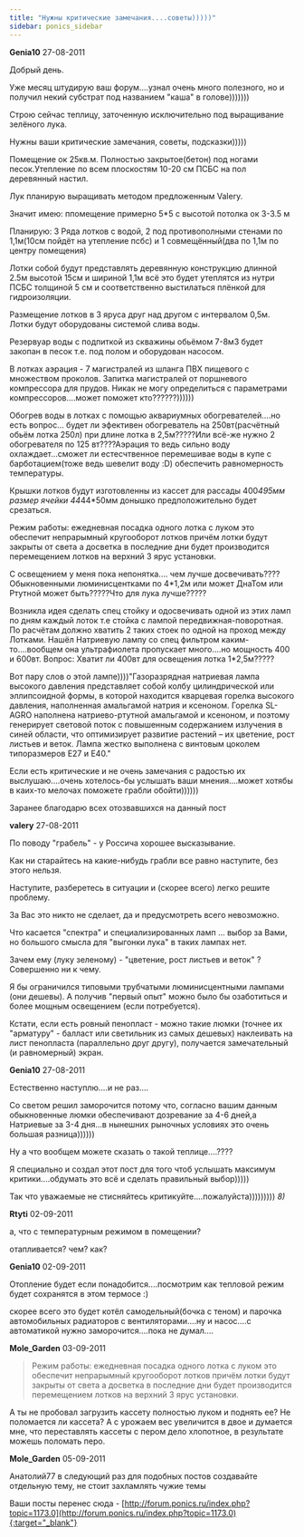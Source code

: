 ```yaml
---
title: "Нужны критические замечания....советы)))))"
sidebar: ponics_sidebar
---
```


**Genia10** 27-08-2011

Добрый день.

Уже месяц штудирую ваш форум....узнал очень много полезного, но и получил некий субстрат под названием "каша" в голове)))))))

Строю сейчас теплицу, заточенную исключительно под выращивание зелёного лука.

Нужны ваши критические замечания, советы, подсказки)))))

Помещение ок 25кв.м. Полностью закрытое(бетон) под ногами песок.Утепление по всем плоскостям 10-20 см ПСБС на пол деревянный настил.

Лук планирую выращивать методом предложенным Valery.

Значит имею: ппомещение примерно 5*5 с высотой потолка ок 3-3.5 м

Планирую: 3 Ряда лотков с водой, 2 под противополными стенами по 1,1м(10см пойдёт на утепление псбс) и 1 совмещённый(два по 1,1м по центру помещения)

Лотки собой будут представлять деревянную конструкцию длинной 2.5м высотой 15см и шириной 1,1м всё это будет утеплятся из нутри ПСБС толщиной 5 см и соответственно выстилаться плёнкой для гидроизоляции.

Размещение лотков в 3 яруса друг над другом с интервалом 0,5м. Лотки будут оборудованы системой слива воды.

Резервуар воды с подпиткой из скважины обьёмом 7-8м3 будет закопан в песок т.е. под полом и оборудован насосом.

В лотках аэрация - 7 магистралей из шланга ПВХ пищевого с множеством проколов. Запитка магистралей от поршневого компрессора для прудов. Никак не могу определиться с параметрами компрессоров....может поможет кто??????))))))

Обогрев воды в лотках с помощью аквариумных обогревателей....но есть вопрос... будет ли эфективен обогреватель на 250вт(расчётный обьём лотка 250л) при длине лотка в 2,5м?????Или всё-же нужно 2 обогревателя по 125 вт????Аэрация то ведь сильно воду охлаждает...сможет ли естесчтвенное перемешивае воды в купе с барботацием(тоже ведь шевелит воду :D) обеспечить равномерность температуры.

Крышки лотков будут изготовленны из кассет для рассады 400*495мм размер ячейки 44*44*50мм донышко предположительно будет срезаться.

Режим работы: ежедневная посадка одного лотка с луком это обеспечит непрарымный кругооборот лотков причём лотки будут закрыты от света а досветка в последние дни будет производится перемещением лотков на верхний 3 ярус установки.

С освещением у меня пока непонятка.... чем лучше досвечивать???? Обыкновенными люминисцентками по 4*1,2м или может ДнаТом или Ртутной может быть?????Что для лука лучше?????

Возникла идея сделать спец стойку и одосвечивать одной из этих ламп по дням каждый лоток т.е стойка с лампой передвижная-поворотная. По расчётам должно хватить 2 таких стоек по одной на проход между Лотками. Нашёл Натриевую лампу со спец фильтром каким-то....вообщем она ультрафиолета пропускает много....но мощность 400 и 600вт. Вопрос: Хватит ли 400вт для освещения лотка 1*2,5м?????

Вот пару слов о этой лампе))))"Газоразрядная натриевая лампа высокого давления представляет собой колбу цилиндрической или эллипсоидной формы, в которой находится кварцевая горелка высокого давления, наполненная амальгамой натрия и ксеноном. Горелка SL-AGRO наполнена натриево-ртутной амальгамой и ксеноном, и поэтому генерирует световой поток с повышенным содержанием излучения в синей области, что оптимизирует развитие растений – их цветение, рост листьев и веток. Лампа жестко выполнена с винтовым цоколем типоразмеров Е27 и Е40."

Если есть критические и не очень замечания с радостью их выслушаю....очень хотелось-бы услышать ваши мнения....может хотябы в каих-то мелочах поможете грабли обойти))))))

Заранее благодарю всех отозвавшихся на данный пост


**valery** 27-08-2011

По поводу "грабель" - у Россича хорошее высказывание.

Как ни старайтесь на какие-нибудь грабли все равно наступите, без этого нельзя.

Наступите, разберетесь в ситуации и (скорее всего) легко решите проблему.

За Вас это никто не сделает, да и предусмотреть всего невозможно.

Что касается "спектра" и специализированных ламп ... выбор за Вами, но большого смысла для "выгонки лука" в таких лампах нет.

Зачем ему (луку зеленому) - "цветение, рост листьев и веток" ? Совершенно ни к чему.

Я бы ограничился типовыми трубчатыми люминисцентными лампами (они дешевы). А получив "первый опыт" можно было бы озаботиться и более мощным освещением (если потребуется).

Кстати, если есть ровный пенопласт - можно такие люмки (точнее их "арматуру" - балласт или светильник из самых дешевых) наклеивать на лист пенопласта (параллельно друг другу), получается замечательный (и равномерный) экран.


**Genia10** 27-08-2011

Естественно наступлю....и не раз....

Со светом решил заморочится потому что, согласно вашим данным обыкновенные люмки обеспечивают дозревание за 4-6 дней,а Натриевые за 3-4 дня...в нынешних рыночных условиях это очень большая разница))))))

Ну а что вообщем можете сказать о такой теплице....????

Я специально и создал этот пост для того чтоб услышать максимум критики....обдумать это всё и сделать правильный выбор)))))

Так что уважаемые не стисняйтесь критикуйте....пожалуйста))))))))) *8)*


**Rtyti** 02-09-2011

а, что с температурным режимом в помещении?

отапливается? чем? как?


**Genia10** 02-09-2011

Отопление будет если понадобится....посмотрим как тепловой режим будет сохранятся в этом термосе :)

скорее всего это будет котёл самодельный(бочка с теном) и парочка автомобильных радиаторов с вентиляторами....ну и насос....с автоматикой нужно заморочится....пока не думал....


**Mole_Garden** 03-09-2011

> Режим работы: ежедневная посадка одного лотка с луком это обеспечит непрарымный кругооборот лотков причём лотки будут закрыты от света а досветка в последние дни будет производится перемещением лотков на верхний 3 ярус установки.

А ты не пробовал загрузить кассету полностью луком и поднять ее? Не поломается ли кассета? А с урожаем вес увеличится в двое и думается мне, что переставлять кассеты с пером дело хлопотное, в результате можешь поломать перо.


**Mole_Garden** 05-09-2011

Анатолий77 в следующий раз для подобных постов создавайте отдельную тему, не стоит захламлять чужие темы 

Ваши посты перенес сюда - [http://forum.ponics.ru/index.php?topic=1173.0](http://forum.ponics.ru/index.php?topic=1173.0){:target="_blank"}


